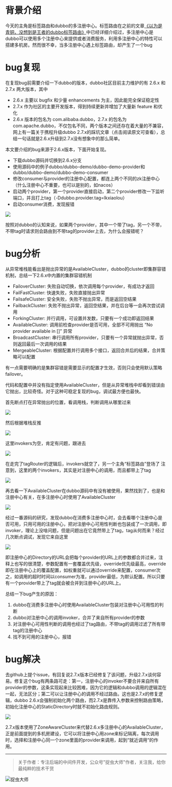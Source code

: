 # 背景介绍
今天的主角是标签路由和dubbo的多注册中心。标签路由在之前的文章[《以为是青铜，没想到是王者的dubbo标签路由》](../以为是青铜，没想到是王者的dubbo标签路由/以为是青铜，没想到是王者的dubbo标签路由.md)中已经详细介绍过，多注册中心是dubbo可以使用多个注册中心来提供或者消费服务，利用多注册中心的特性可以搭建多机房。然而很不幸，当多注册中心遇上标签路由，却产生了一个bug

# bug复现
在复现bug前需要介绍一下dubbo的版本，dubbo社区目前主力维护的有 2.6.x 和 2.7.x 两大版本，其中

- 2.6.x 主要以 bugfix 和少量 enhancements 为主，因此能完全保证稳定性
- 2.7.x 作为社区的主要开发版本，得到持续更新并增加了大量新 feature 和优化
- 2.6.x 版本的包名为 com.alibaba.dubbo，2.7.x 的包名为 com.apache.dubbo，不仅包名不同，两个版本之间还存在着大量的不兼容，网上有一篇关于携程升级dubbo 2.7.x的踩坑文章（点击阅读原文可查看），总结一句话就是2.6.x升级到2.7.x没有想象中的那么简单。

本文要介绍的bug来源于2.6.x版本，下面开始复现。

- 下载dubbo源码并切换到2.6.x分支
- 使用源码中的例子dubbo/dubbo-demo/dubbo-demo-provider和dubbo/dubbo-demo/dubbo-demo-consumer
- 修改consumer与provider的注册中心配置，都连上两个不同的zk注册中心（什么注册中心不重要，也可以是别的，如nacos）
- 启动两个provider，第一个provider直接启动，第二个provider修改一下监听端口，并且打上tag（-Ddubbo.provider.tag=lkxiaolou）
- 启动consumer消费，发现报错

![](img1.jpg)

按照对dubbo的认知来说，如果两个provider，其中一个带了tag，另一个不带，不带tag时请求则会路由到不带tag的provider上去，为什么会报错呢？

# bug分析

从异常堆栈能看出是抛出异常的是AvailableCluster，dubbo的cluster即集群容错机制，总结一下2.6.x中内置的集群容错机制

- FailoverCluster: 失败自动切换，依次调用每个provider，有成功才返回
- FailFastCluster: 快速失败，失败直接抛出异常
- FailsafeCluster: 安全失败，失败不抛出异常，而是返回空结果
- FailbackCluster: 失败不抛出异常，返回空结果，并在后台等一会再次尝试调用
- ForkingCluster: 并行调用，可设置并发数，只要有一个成功即返回结果
- AvailableCluster: 调用前检查provider是否可用，全部不可用抛出 “No provider available in []” 异常
- BroadcastCluster: 串行调用所有provider，只要有一个异常就抛出异常，否则返回最后一次调用的结果
- MergeableCluster: 根据配置并行调用多个接口，返回合并后的结果，合并策略可以配置

有一点需要明确的是集群容错是需要显示的配置才生效，否则只会使用默认策略failover。

代码和配置中并没有指定使用AvailableCluster，但是从异常堆栈中却看到错误由它抛出，比较奇怪。对于这种可稳定复现的bug，调试最方便也最快。

首先断点打在异常抛出的位置，看调用栈，判断调用从哪里过来 

![](img2.jpg)

然后根据堆栈反推

![](img3.jpg)

这里invokers为空，肯定有问题，跟进去 

![](img4.jpg)

在走完了tagRouter的逻辑后，invokers就空了，另一个主角“标签路由”登场了 注意到，这里的两个invokers，其实是对注册中心的调用，而且都带上了tag 

![](img5.jpg)

再去看一下AvailableCluster在dubbo源码中有没有被使用，果然找到了，也是和注册中心有关，在多注册中心时使用了AvailableCluster 

![](img6.jpg)

经过一番源码的研究，发现dubbo在消费多注册中心时，会去看哪个注册中心是否可用，只用可用的注册中心，把对注册中心可用性判断也包装成了一次调用，即invoker，理论上没啥问题，但是问题出在它竟然带上了tag，tag从何而来？经过几次断点调试，发现它来自这里 

![](img7.jpg)

即注册中心的Directory的URL会把每个provider的URL上的参数都合并过来，注释上也写的很清楚，参数配置有一套覆盖优先级，override优先级最高，override即在注册中心上的覆盖配置，如权重就可以通过override来配置，consumer次之，如调用的超时时间以consumer为准，provider最低，为默认配置。所以只要有一个provider带上了tag就会被合并到注册中心的URL上。

总结一下bug产生的原因：

1. dubbo在消费多注册中心时使用AvailableCluster包装对注册中心可用性的判断
2. dubbo对注册中心的调用invoker，合并了来自所有provider的参数
3. 对注册中心可用性判断的调用也经过了tag路由，不带tag的调用过滤了所有带tag的注册中心
4. 找不到可用的注册中心，报错

# bug解决

去github上提个issue，有回复说2.7.x版本已经修复了该问题，升级2.7.x谈何容易。修复这个bug有两条路可走：第一，注册中心的invoker不要合并来自所有provider的参数，这条实现起来比较困难，因为它的逻辑和dubbo调用的逻辑混在一起，无法区分；第二可以让注册中心的调用不经过路由。这也是2.7.x的修复逻辑，dubbo 2.6.x会强制初始化两个路由，而2.7.x是靠传入参数来控制路由策略，初始化注册中心的StaticDirectory时就不初始化路由规则。

![](img8.jpg)

2.7.x版本使用了ZoneAwareCluster来代替2.6.x多注册中心的AvailableCluster，正是前面提到的多机房建设，它可以将注册中心用zone来标记隔离，每次调用时，选择和注册中心同一个zone里面的provider来调用，起到“就近调用“的作用。

---

> 关于作者：专注后端的中间件开发，公众号"捉虫大师"作者，关注我，给你最纯粹的技术干货

![捉虫大师](../../qrcode_small.jpg)